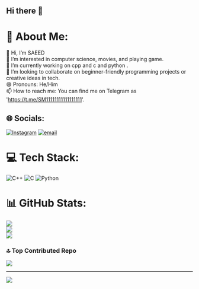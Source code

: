 ## Hi there 👋
# 💫 About Me:
👋 Hi, I’m SAEED<br>👀 I’m interested in computer science, movies, and playing game.<br>🔭 I’m currently working on cpp and c and python .<br>💞️ I’m looking to collaborate on beginner-friendly programming projects or creative ideas in tech.<br>😄 Pronouns: He/Him<br>📫 How to reach me: You can find me on Telegram as 'https://t.me/SM11111111111111111'.


## 🌐 Socials:
[![Instagram](https://img.shields.io/badge/Instagram-%23E4405F.svg?logo=Instagram&logoColor=white)](https://instagram.com/hey_yyyyyyyyyy19 ) [![email](https://img.shields.io/badge/Email-D14836?logo=gmail&logoColor=white)](mailto:sydmrdy84@gmail.com) 

# 💻 Tech Stack:
![C++](https://img.shields.io/badge/c++-%2300599C.svg?style=for-the-badge&logo=c%2B%2B&logoColor=white) ![C](https://img.shields.io/badge/c-%2300599C.svg?style=for-the-badge&logo=c&logoColor=white) ![Python](https://img.shields.io/badge/python-3670A0?style=for-the-badge&logo=python&logoColor=ffdd54)
# 📊 GitHub Stats:
![](https://github-readme-stats.vercel.app/api?username=SM-50&theme=ambient_gradient&hide_border=false&include_all_commits=true&count_private=false)<br/>
![](https://nirzak-streak-stats.vercel.app/?user=SM-50&theme=ambient_gradient&hide_border=false)<br/>
![](https://github-readme-stats.vercel.app/api/top-langs/?username=SM-50&theme=ambient_gradient&hide_border=false&include_all_commits=true&count_private=false&layout=compact)

### 🔝 Top Contributed Repo
![](https://github-contributor-stats.vercel.app/api?username=SM-50&limit=5&theme=dark&combine_all_yearly_contributions=true)

---
[![](https://visitcount.itsvg.in/api?id=SM-50&icon=9&color=11)](https://visitcount.itsvg.in)

<!-- Proudly created with GPRM ( https://gprm.itsvg.in ) -->
